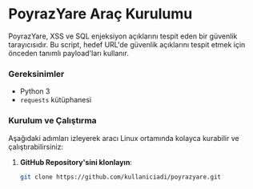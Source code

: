 # PoyrazYare Araç Kurulumu

PoyrazYare, XSS ve SQL enjeksiyon açıklarını tespit eden bir güvenlik tarayıcısıdır. Bu script, hedef URL'de güvenlik açıklarını tespit etmek için önceden tanımlı payload'ları kullanır.

### Gereksinimler
- Python 3
- `requests` kütüphanesi

### Kurulum ve Çalıştırma

Aşağıdaki adımları izleyerek aracı Linux ortamında kolayca kurabilir ve çalıştırabilirsiniz:

1. **GitHub Repository'sini klonlayın**:

   ```bash
   git clone https://github.com/kullaniciadi/poyrazyare.git